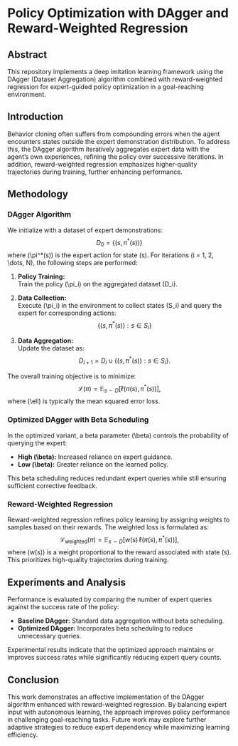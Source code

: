 # Policy Optimization with DAgger and Reward-Weighted Regression

## Abstract

This repository implements a deep imitation learning framework using the DAgger (Dataset Aggregation) algorithm combined with reward-weighted regression for expert-guided policy optimization in a goal-reaching environment.

## Introduction

Behavior cloning often suffers from compounding errors when the agent encounters states outside the expert demonstration distribution. To address this, the DAgger algorithm iteratively aggregates expert data with the agent’s own experiences, refining the policy over successive iterations. In addition, reward-weighted regression emphasizes higher-quality trajectories during training, further enhancing performance.

## Methodology

### DAgger Algorithm

We initialize with a dataset of expert demonstrations:
$$
D_0 = \{(s, \pi^*(s))\}
$$
where \(\pi^*(s)\) is the expert action for state \(s\). For iterations \(i = 1, 2, \dots, N\), the following steps are performed:

1. **Policy Training:**  
   Train the policy \(\pi_i\) on the aggregated dataset \(D_i\).

2. **Data Collection:**  
   Execute \(\pi_i\) in the environment to collect states \(S_i\) and query the expert for corresponding actions:
   $$
   \{(s, \pi^*(s)) : s \in S_i\}
   $$

3. **Data Aggregation:**  
   Update the dataset as:
   $$
   D_{i+1} = D_i \cup \{(s, \pi^*(s)) : s \in S_i\}.
   $$

The overall training objective is to minimize:
$$
\mathcal{L}(\pi) = \mathbb{E}_{s \sim D} \left[\ell\big(\pi(s), \pi^*(s)\big)\right],
$$
where \(\ell\) is typically the mean squared error loss.

### Optimized DAgger with Beta Scheduling

In the optimized variant, a beta parameter \(\beta\) controls the probability of querying the expert:
- **High \(\beta\):** Increased reliance on expert guidance.
- **Low \(\beta\):** Greater reliance on the learned policy.

This beta scheduling reduces redundant expert queries while still ensuring sufficient corrective feedback.

### Reward-Weighted Regression

Reward-weighted regression refines policy learning by assigning weights to samples based on their rewards. The weighted loss is formulated as:
$$
\mathcal{L}_{\text{weighted}}(\pi) = \mathbb{E}_{s \sim D} \left[w(s) \, \ell\big(\pi(s), \pi^*(s)\big)\right],
$$
where \(w(s)\) is a weight proportional to the reward associated with state \(s\). This prioritizes high-quality trajectories during training.

## Experiments and Analysis

Performance is evaluated by comparing the number of expert queries against the success rate of the policy:
- **Baseline DAgger:** Standard data aggregation without beta scheduling.
- **Optimized DAgger:** Incorporates beta scheduling to reduce unnecessary queries.

Experimental results indicate that the optimized approach maintains or improves success rates while significantly reducing expert query counts.

## Conclusion

This work demonstrates an effective implementation of the DAgger algorithm enhanced with reward-weighted regression. By balancing expert input with autonomous learning, the approach improves policy performance in challenging goal-reaching tasks. Future work may explore further adaptive strategies to reduce expert dependency while maximizing learning efficiency.
